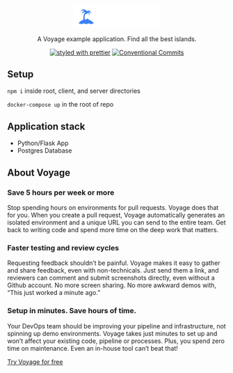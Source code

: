 <p align="center">
  <a href="https://github.com/voyage-playground/island-list"><img src="./static/logo.svg" width="200" alt="Logo"></a>
</p>

<p align="center">
   A Voyage example application. Find all the best islands.
</p>

<p align="center">
  <a href="#badge"><img src="https://img.shields.io/badge/styled_with-prettier-ff69b4.svg" alt="styled with prettier"></a>
  <a href="#badge"><img src="https://img.shields.io/badge/Conventional%20Commits-1.0.0-yellow.svg" alt="Conventional Commits"></a>
</p>

## Setup

`npm i` inside root, client, and server directories

`docker-compose up` in the root of repo

## Application stack

- Python/Flask App
- Postgres Database

## About Voyage

### Save 5 hours per week or more

Stop spending hours on environments for pull requests. Voyage does that for you. When you create a pull request, Voyage automatically generates an isolated environment and a unique URL you can send to the entire team. Get back to writing code and spend more time on the deep work that matters.

### Faster testing and review cycles

Requesting feedback shouldn’t be painful. Voyage makes it easy to gather and share feedback, even with non-technicals. Just send them a link, and reviewers can comment and submit screenshots directly, even without a Github account. No more screen sharing. No more awkward demos with, “This just worked a minute ago.”

### Setup in minutes. Save hours of time.

Your DevOps team should be improving your pipeline and infrastructure, not spinning up demo environments. Voyage takes just minutes to set up and won’t affect your existing code, pipeline or processes. Plus, you spend zero time on maintenance. Even an in-house tool can’t beat that!

[Try Voyage for free](https://voyageapp.io/plans)
